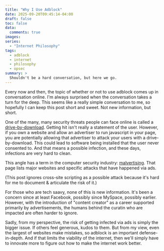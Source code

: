 ```yaml
---
title: "Why I Use Adblock"
date: 2025-09-20T09:45:14-04:00
draft: false
toc: false
data:
  comments: true
images:
series:
  - "Internet Philosophy"
tags:
  - adblock
  - internet
  - philosophy
  - opsec
summary: >
  Shouldn't be a hard conversation, but here we go.
---
```


Every now and then, the topic of whether or not to use adblock comes up in
conversation online. I'm always surprised when the conversation takes a turn
for the deep. This seems like a really simple conversation to me, so hopefully
I can keep this post short and sweet. Not new information, but short.

One of the many, many security threats people can face online is called a
[drive-by-download](https://en.wikipedia.org/wiki/Drive-by_download). Getting
hit isn't really a statement of the user. However, if you own a website and
allow an advertiser to run javascript in your page, you are potentially
allowing that advertiser to attack your users with a drive-by-download. This
could lead to software being installed that the user never consented to. And
that means a possible infection, and these days, infections are very hard to
clean.

This angle has a term in the computer security industry:
[malvertising](https://www.crowdstrike.com/en-us/cybersecurity-101/malware/malvertising/).
That page lists major websites and specific attacks that have happened via ads.

(This post ignores cross-site scripting as a possible attack because it's hard
for me to document & articulate the risk of it.)

For those who are tech saavy, none of this is new information. It's been a
concern since at least Facebook, possibly since MySpace, possibly earlier.
However, with the introduction of "content creator" as a career supported
primarily by advertisements, the humans behind the curatin who are impacted are
often harder to ignore.

Sadly, from my perspective, the risk of getting infected via ads is simply the
bigger issue. If others feel generous, kudos to them. But from my view, even
the largest of websites make mistakes, so adblock is an important
defense-in-depth. And if that limits the viability of the internet, then we'll
simply have to innovate more to figure out how to make the internet work better.

